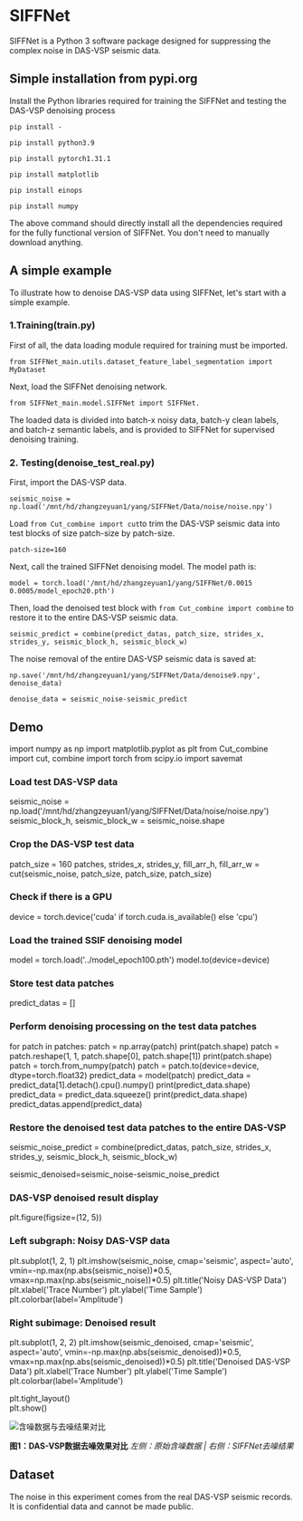 # SIFFNet 

SIFFNet is a Python 3 software package designed for suppressing the complex noise in DAS-VSP seismic data.

## Simple installation from pypi.org

Install the Python libraries required for training the SIFFNet and testing the DAS-VSP denoising process

`pip install -`

  `pip install python3.9`

  `pip install pytorch1.31.1`

  `pip install matplotlib`

  `pip install einops`

  `pip install numpy`

The above command should directly install all the dependencies required for the fully functional version of SIFFNet. You don't need to manually download anything.


## A simple example

To illustrate how to denoise DAS-VSP data using SIFFNet, let's start with a simple example.


### 1.Training(train.py)

First of all, the data loading module required for training must be imported.

`from SIFFNet_main.utils.dataset_feature_label_segmentation import MyDataset`

Next, load the SIFFNet denoising network.

`from SIFFNet_main.model.SIFFNet import SIFFNet.`

The loaded data is divided into batch-x noisy data, batch-y clean labels, and batch-z semantic labels, and is provided to SIFFNet for supervised denoising training.

### 2. Testing(denoise_test_real.py)

First, import the DAS-VSP data.

`seismic_noise = np.load('/mnt/hd/zhangzeyuan1/yang/SIFFNet/Data/noise/noise.npy')`

Load `from Cut_combine import cut`to trim the DAS-VSP seismic data into test blocks of size patch-size by patch-size.

`patch-size=160`

Next, call the trained SIFFNet denoising model. The model path is:

`model = torch.load('/mnt/hd/zhangzeyuan1/yang/SIFFNet/0.0015 0.0005/model_epoch20.pth')`

Then, load the denoised test block with `from Cut_combine import combine` to restore it to the entire DAS-VSP seismic data.

`seismic_predict = combine(predict_datas, patch_size, strides_x, strides_y, seismic_block_h, seismic_block_w)`

The noise removal of the entire DAS-VSP seismic data is saved at:

`np.save('/mnt/hd/zhangzeyuan1/yang/SIFFNet/Data/denoise9.npy', denoise_data)`

`denoise_data = seismic_noise-seismic_predict`

## Demo
import numpy as np
import matplotlib.pyplot as plt
from Cut_combine import cut, combine
import torch
from scipy.io import savemat

### Load test DAS-VSP data
seismic_noise = np.load('/mnt/hd/zhangzeyuan1/yang/SIFFNet/Data/noise/noise.npy')
seismic_block_h, seismic_block_w = seismic_noise.shape


### Crop the DAS-VSP test data
patch_size = 160
patches, strides_x, strides_y, fill_arr_h, fill_arr_w = cut(seismic_noise, patch_size, patch_size, patch_size)

### Check if there is a GPU
device = torch.device('cuda' if torch.cuda.is_available() else 'cpu')

### Load the trained SSIF denoising model
model = torch.load('../model_epoch100.pth')
model.to(device=device)  

### Store test data patches
predict_datas = []  

### Perform denoising processing on the test data patches
for patch in patches:
    patch = np.array(patch)
    print(patch.shape)
    patch = patch.reshape(1, 1, patch.shape[0], patch.shape[1])
    print(patch.shape)
    patch = torch.from_numpy(patch)
    patch = patch.to(device=device, dtype=torch.float32) 
    predict_data = model(patch) 
    predict_data = predict_data[1].detach().cpu().numpy() 
    print(predict_data.shape)
    predict_data = predict_data.squeeze() 
    print(predict_data.shape)
    predict_datas.append(predict_data)

### Restore the denoised test data patches to the entire DAS-VSP
seismic_noise_predict = combine(predict_datas, patch_size, strides_x, strides_y, seismic_block_h, seismic_block_w)

seismic_denoised=seismic_noise-seismic_noise_predict

### DAS-VSP denoised result display

plt.figure(figsize=(12, 5))  

### Left subgraph: Noisy DAS-VSP data
plt.subplot(1, 2, 1)
plt.imshow(seismic_noise, cmap='seismic', aspect='auto', 
           vmin=-np.max(np.abs(seismic_noise))*0.5, 
           vmax=np.max(np.abs(seismic_noise))*0.5)
plt.title('Noisy DAS-VSP Data')
plt.xlabel('Trace Number')
plt.ylabel('Time Sample')
plt.colorbar(label='Amplitude')

### Right subimage: Denoised result
plt.subplot(1, 2, 2)
plt.imshow(seismic_denoised, cmap='seismic', aspect='auto', 
           vmin=-np.max(np.abs(seismic_denoised))*0.5, 
           vmax=np.max(np.abs(seismic_denoised))*0.5)
plt.title('Denoised DAS-VSP Data')
plt.xlabel('Trace Number')
plt.ylabel('Time Sample')
plt.colorbar(label='Amplitude')

plt.tight_layout()  
plt.show()

![含噪数据与去噪结果对比](./images/denoising_comparison.png)

**图1：DAS-VSP数据去噪效果对比**
*左侧：原始含噪数据 | 右侧：SIFFNet去噪结果*

## Dataset

The noise in this experiment comes from the real DAS-VSP seismic records. It is confidential data and cannot be made public.


